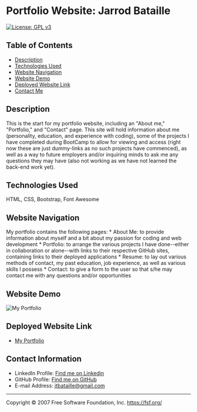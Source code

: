 # Portfolio Website: Jarrod Bataille
[![License: GPL v3](https://img.shields.io/badge/License-GPLv3-blue.svg)](https://www.gnu.org/licenses/gpl-3.0)

## Table of Contents
* [Description](#description)
* [Technologies Used](#technologies-used)
* [Website Navigation](#website-navigation)
* [Website Demo](#website-demo)
* [Deployed Website Link](#deployed-website-link)
* [Contact Me](#contact-information)

## Description

This is the start for my portfolio website, including an "About me," "Portfolio," and "Contact" page. This site will hold information about me (personality, education, and experience with coding), some of the projects I have completed during BootCamp to allow for viewing and access (right now these are just dummy-links as no such projects have commenced), as well as a way to future employers and/or inquiring minds to ask me any questions they may have (also not working as we have not learned the back-end work yet).

## Technologies Used
HTML, CSS, Bootstrap, Font Awesome

## Website Navigation

My portfolio contains the following pages: 
    * About Me: to provide information about myself and a bit about my passion for coding and web development
    * Portfolio: to arrange the various projects I have done--either in collaboration or alone--with links to their respective GitHub sites, containing links to their deployed applications
    * Resume: to lay out various methods of contact, my past education, job experience, as well as various skills I possess
    * Contact: to give a form to the user so that s/he may contact me with any questions and/or opportunities
    
## Website Demo
![My Portfolio](https://user-images.githubusercontent.com/65187093/90452406-07f21300-e0bc-11ea-9892-52aac98a7769.gif)

## Deployed Website Link
* [My Portfolio](https://jtbataille.github.io/)

## Contact Information
* LinkedIn Profile: [Find me on Linkedin](https://www.linkedin.com/in/jarrod-bataille-9154461aa/)
* GitHub Profile: [Find me on GitHub](https://github.com/jtbataille)
* E-mail Address: jtbataille@gmail.com

- - -
Copyright © 2007 Free Software Foundation, Inc. <https://fsf.org/>